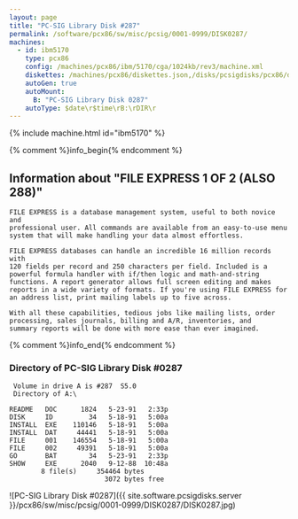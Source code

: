 ```yaml
---
layout: page
title: "PC-SIG Library Disk #287"
permalink: /software/pcx86/sw/misc/pcsig/0001-0999/DISK0287/
machines:
  - id: ibm5170
    type: pcx86
    config: /machines/pcx86/ibm/5170/cga/1024kb/rev3/machine.xml
    diskettes: /machines/pcx86/diskettes.json,/disks/pcsigdisks/pcx86/diskettes.json
    autoGen: true
    autoMount:
      B: "PC-SIG Library Disk 0287"
    autoType: $date\r$time\rB:\rDIR\r
---
```


{% include machine.html id="ibm5170" %}

{% comment %}info_begin{% endcomment %}

## Information about "FILE EXPRESS 1 OF 2 (ALSO 288)"

    FILE EXPRESS is a database management system, useful to both novice and
    professional user. All commands are available from an easy-to-use menu
    system that will make handling your data almost effortless.
    
    FILE EXPRESS databases can handle an incredible 16 million records with
    120 fields per record and 250 characters per field. Included is a
    powerful formula handler with if/then logic and math-and-string
    functions. A report generator allows full screen editing and makes
    reports in a wide variety of formats. If you're using FILE EXPRESS for
    an address list, print mailing labels up to five across.
    
    With all these capabilities, tedious jobs like mailing lists, order
    processing, sales journals, billing and A/R, inventories, and
    summary reports will be done with more ease than ever imagined.
{% comment %}info_end{% endcomment %}


### Directory of PC-SIG Library Disk #0287

     Volume in drive A is #287  S5.0
     Directory of A:\

    README   DOC      1824   5-23-91   2:33p
    DISK     ID         34   5-18-91   5:00a
    INSTALL  EXE    110146   5-18-91   5:00a
    INSTALL  DAT     44441   5-18-91   5:00a
    FILE     001    146554   5-18-91   5:00a
    FILE     002     49391   5-18-91   5:00a
    GO       BAT        34   5-23-91   2:33p
    SHOW     EXE      2040   9-12-88  10:48a
            8 file(s)     354464 bytes
                            3072 bytes free

![PC-SIG Library Disk #0287]({{ site.software.pcsigdisks.server }}/pcx86/sw/misc/pcsig/0001-0999/DISK0287/DISK0287.jpg)
